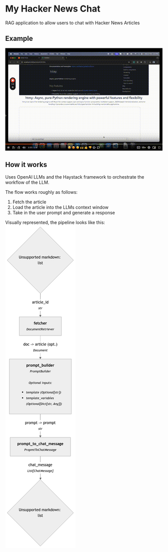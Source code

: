 # My Hacker News Chat

RAG application to allow users to chat with Hacker News Articles

## Example
![Example.gif](./hacker-news-chat-example.gif)

## How it works
Uses OpenAI LLMs and the Haystack framework to orchestrate the workflow of the LLM.

The flow works roughly as follows:
1. Fetch the article
2. Load the article into the LLMs context window
3. Take in the user prompt and generate a response

Visually represented, the pipeline looks like this:
![HackerNewsChatWorkflow.png](myhackernews/app/hackerNewsChat.png)
